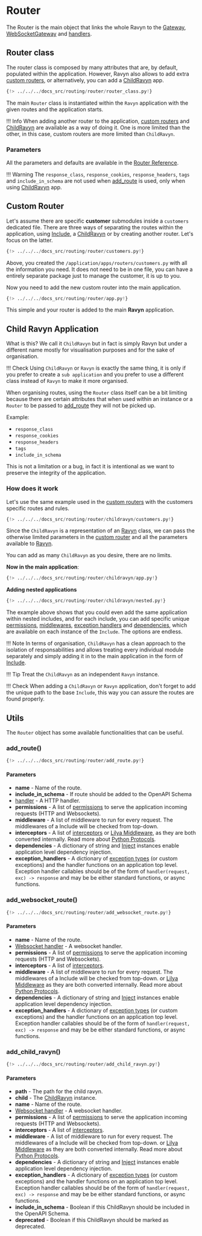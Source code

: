 # Router

The Router is the main object that links the whole Ravyn to the [Gateway](./routes.md#gateway),
[WebSocketGateway](./routes.md#websocketgateway) and [handlers](./handlers.md).

## Router class

The router class is composed by many attributes that are, by default, populated within the application. However, Ravyn
also allows to add extra [custom routers](#custom-router), or alternatively, you can add a [ChildRavyn](#child-ravyn-application) app.

```python
{!> ../../../docs_src/routing/router/router_class.py!}
```

The main `Router` class is instantiated within the `Ravyn` application with the given routes and the application
starts.

!!! Info
    When adding another router to the application, [custom routers](#custom-router) and
    [ChildRavyn](#child-ravyn-application) are available as a way of doing it. One is more limited than
    the other, in this case, custom routers are more limited than `ChildRavyn`.

### Parameters

All the parameters and defaults are available in the [Router Reference](../references/routing/router.md).

!!! Warning
    The `response_class`, `response_cookies`, `response_headers`, `tags` and `include_in_schema` are not used
    when [add_route](#add_route) is used, only when using [ChildRavyn](#child-ravyn-application) app.

## Custom Router

Let's assume there are specific **customer** submodules inside a `customers` dedicated file.
There are three ways of separating the routes within the application, using [Include](./routes.md#include),
a [ChildRavyn](#child-ravyn-application) or by creating another router. Let's focus on the latter.

```python hl_lines="28-35" title="/application/apps/routers/customers.py"
{!> ../../../docs_src/routing/router/customers.py!}
```

Above, you created the `/application/apps/routers/customers.py` with all the information you need. It does not need
to be in one file, you can have a entirely separate package just to manage the customer, it is up to you.

Now you need to add the new custom router into the main application.

```python hl_lines="1 6" title="/application/app.py"
{!> ../../../docs_src/routing/router/app.py!}
```

This simple and your router is added to the main **Ravyn** application.

## Child Ravyn Application

What is this? We call it `ChildRavyn` but in fact is simply Ravyn but under a different name mostly for
visualisation purposes and for the sake of organisation.

!!! Check
    Using `ChildRavyn` or `Ravyn` is exactly the same thing, it is only if you prefer to create a
    `sub application` and you prefer to use a different class instead of `Ravyn` to make it more organised.

When organising routes, using the `Router` class itself can be a bit limiting because there are certain attributes
that when used within an instance or a `Router` to be passed to [add_route](#add_route) they will not be picked up.

Example:

* `response_class`
* `response_cookies`
* `response_headers`
* `tags`
* `include_in_schema`

This is not a limitation or a bug, in fact it is intentional as we want to preserve the integrity of the application.

### How does it work

Let's use the same example used in the [custom routers](#custom-router) with the customers specific routes and rules.

```python hl_lines="28-40" title="/application/apps/routers/customers.py"
{!> ../../../docs_src/routing/router/childravyn/customers.py!}
```

Since the `ChildRavyn` is a representation of an [Ravyn](../application/applications.md) class, we can pass
the otherwise limited parameters in the [custom router](#custom-router) and all the parameters available to
[Ravyn](../application/applications.md).

You can add as many `ChildRavyn` as you desire, there are no limits.

**Now in the main application**:

```python hl_lines="5" title="/application/app.py"
{!> ../../../docs_src/routing/router/childravyn/app.py!}
```

**Adding nested applications**

```python hl_lines="9 13-14" title="/application/app.py"
{!> ../../../docs_src/routing/router/childravyn/nested.py!}
```

The example above shows that you could even add the same application within nested includes, and for each
include, you can add specific unique [permissions](../permissions/index.md), [middlewares](../middleware/middleware.md),
[exception handlers](../exception-handlers.md) and [dependencies](../dependencies.md), which are available on each
instance of the `Include`. The options are endless.

!!! Note
    In terms of organisation, `ChildRavyn` has a clean approach to the isolation of responsabilities and allows
    treating every individual module separately and simply adding it in to the main application
    in the form of [Include](./routes.md#include).

!!! Tip
    Treat the `ChildRavyn` as an independent `Ravyn` instance.

!!! Check
    When adding a `ChildRavyn` or `Ravyn` application, don't forget to add the unique path to the base
    `Include`, this way you can assure the routes are found properly.

## Utils

The `Router` object has some available functionalities that can be useful.

### add_route()

```python
{!> ../../../docs_src/routing/router/add_route.py!}
```

#### Parameters

* **name** - Name of the route.
* **include_in_schema** - If route should be added to the OpenAPI Schema
* [handler](./handlers.md#http-handlers) - A HTTP handler.
* **permissions** - A list of [permissions](../permissions/index.md) to serve the application incoming
requests (HTTP and Websockets).
* **middleware** - A list of middleware to run for every request. The middlewares of a Include will be checked from
top-down.
* **interceptors** - A list of [interceptors](../interceptors.md)
or <a href='https://www.lilya.dev/middleware/' target='_blank'>Lilya Middleware</a>, as they are both converted
internally. Read more about [Python Protocols](https://peps.python.org/pep-0544/).
* **dependencies** - A dictionary of string and [Inject](../dependencies.md) instances enable application level dependency
injection.
* **exception_handlers** - A dictionary of [exception types](../exceptions.md) (or custom exceptions) and the handler
functions on an application top level. Exception handler callables should be of the form of
`handler(request, exc) -> response` and may be be either standard functions, or async functions.

### add_websocket_route()

```python
{!> ../../../docs_src/routing/router/add_websocket_route.py!}
```

#### Parameters

* **name** - Name of the route.
* [Websocket handler](./handlers.md#websocket-handler) - A websocket handler.
* **permissions** - A list of [permissions](../permissions/index.md) to serve the application incoming
requests (HTTP and Websockets).
* **interceptors** - A list of [interceptors](../interceptors.md).
* **middleware** - A list of middleware to run for every request. The middlewares of a Include will be checked from
top-down.
or <a href='https://www.lilya.dev/middleware/' target='_blank'>Lilya Middleware</a> as they are both converted
internally. Read more about [Python Protocols](https://peps.python.org/pep-0544/).
* **dependencies** - A dictionary of string and [Inject](../dependencies.md) instances enable application level dependency
injection.
* **exception_handlers** - A dictionary of [exception types](../exceptions.md) (or custom exceptions) and the handler
functions on an application top level. Exception handler callables should be of the form of
`handler(request, exc) -> response` and may be be either standard functions, or async functions.

### add_child_ravyn()

```python
{!> ../../../docs_src/routing/router/add_child_ravyn.py!}
```

#### Parameters

* **path** - The path for the child ravyn.
* **child** - The [ChildRavyn](#child-ravyn-application) instance.
* **name** - Name of the route.
* [Websocket handler](./handlers.md#websocket-handler) - A websocket handler.
* **permissions** - A list of [permissions](../permissions/index.md) to serve the application incoming
requests (HTTP and Websockets).
* **interceptors** - A list of [interceptors](../interceptors.md).
* **middleware** - A list of middleware to run for every request. The middlewares of a Include will be checked from
top-down.
or <a href='https://www.lilya.dev/middleware/' target='_blank'>Lilya Middleware</a> as they are both converted
internally. Read more about [Python Protocols](https://peps.python.org/pep-0544/).
* **dependencies** - A dictionary of string and [Inject](../dependencies.md) instances enable application level dependency
injection.
* **exception_handlers** - A dictionary of [exception types](../exceptions.md) (or custom exceptions) and the handler
functions on an application top level. Exception handler callables should be of the form of
`handler(request, exc) -> response` and may be be either standard functions, or async functions.
* **include_in_schema** - Boolean if this ChildRavyn should be included in the OpenAPI Schema.
* **deprecated** - Boolean if this ChildRavyn should be marked as deprecated.
